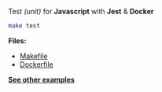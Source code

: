 Test _(unit)_ for **Javascript** with **Jest** & **Docker** 

```bash
make test
```

**Files:**

* [Makefile](https://github.com/dailymotion/gazr/tree/master/examples/test_js_jest/Makefile)
* [Dockerfile](https://github.com/dailymotion/gazr/tree/master/examples/test_js_jest/Dockerfile)

**[See other examples](https://github.com/dailymotion/gazr/tree/master/examples)**
